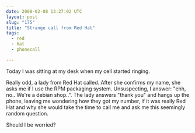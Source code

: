 ```yaml
---
date: 2008-02-08 13:27:02 UTC
layout: post
slug: "175"
title: "Strange call from Red Hat"
tags:
  - red
  - hat
  - phonecall

---
```

<p>Today I was sitting at my desk when my cell started ringing.</p>

<p>Really odd, a lady from Red Hat called. After she confirms my name, she asks me if I use the RPM packaging system. Unsuspecting, I answer: "ehh, no.. We're a debian shop..". The lady answers "thank you" and hangs up the phone, leaving me wondering how they got my number, if it was really Red Hat and why she would take the time to call me and ask me this seemingly random question.</p>

<p>Should I be worried?</p>
